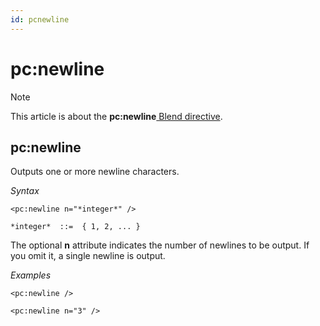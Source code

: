 ```yaml
---
id: pcnewline
---
```


# pc:newline



> [!NOTE]
> This article is about the **pc:newline**[ Blend directive](/docs/Repositories/Blend_directives).

## **pc:newline**

Outputs one or more newline characters.

*Syntax*

```
<pc:newline n="*integer*" />

*integer*  ::=  { 1, 2, ... }
```

The optional **n** attribute indicates the number of newlines to be output. If you omit it, a single newline is output.

*Examples*

```language-xml
<pc:newline />
```

```language-xml
<pc:newline n="3" />
```

 